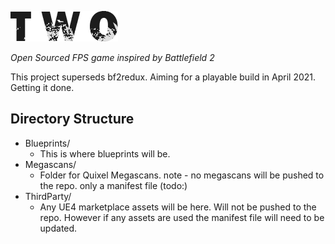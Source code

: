 ![two project logo](https://github.com/SquarerFive/two/blob/master/Media/Logo/TwoDark.png)

*Open Sourced FPS game inspired by Battlefield 2*

This project superseds bf2redux.
Aiming for a playable build in April 2021. Getting it done.

## Directory Structure
* Blueprints/
  - This is where blueprints will be.
* Megascans/
  - Folder for Quixel Megascans. note - no megascans will be pushed to the repo. only a manifest file (todo:)
* ThirdParty/
  - Any UE4 marketplace assets will be here. Will not be pushed to the repo. However if any assets are used the manifest file will need to be updated.
